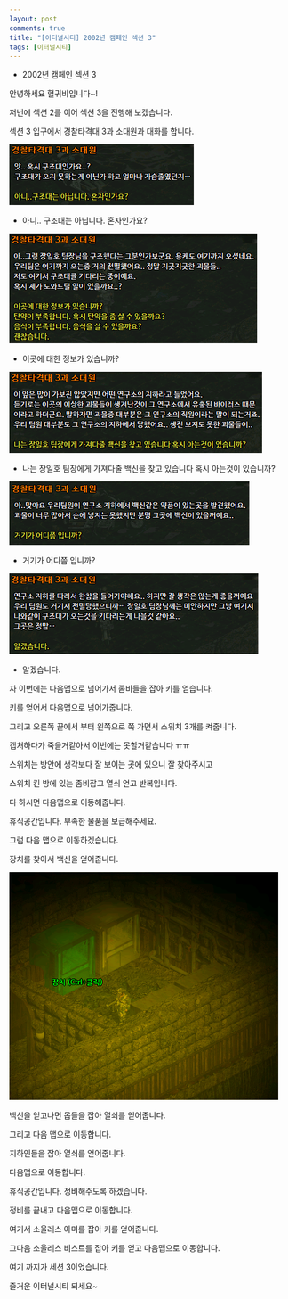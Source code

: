 ```yaml
---
layout: post
comments: true
title: "[이터널시티] 2002년 캠페인 섹션 3"
tags: [이터널시티]
---
```


- 2002년 캠페인 섹션 3

안녕하세요 혈귀비입니다~!

저번에 섹션 2를 이어 섹션 3을 진행해 보겠습니다.

섹션 3 입구에서 경찰타격대 3과 소대원과 대화를 합니다.

![eternalcity](/assets/image/eternalcity/2002/2002106.PNG)

- 아니.. 구조대는 아닙니다. 혼자인가요?

![eternalcity](/assets/image/eternalcity/2002/2002107.PNG)

- 이곳에 대한 정보가 있습니까?

![eternalcity](/assets/image/eternalcity/2002/2002108.PNG)

- 나는 장일호 팀장에게 가져다줄 백신을 찾고 있습니다 혹시 아는것이 있습니까?

![eternalcity](/assets/image/eternalcity/2002/2002109.PNG)

- 거기가 어디쯤 입니까?

![eternalcity](/assets/image/eternalcity/2002/2002110.PNG)

- 알겠습니다.

자 이번에는 다음맵으로 넘어가서 좀비들을 잡아 키를 얻습니다.

키를 얻어서 다음맵으로 넘어가줍니다.

그리고 오른쪽 끝에서 부터 왼쪽으로 쭉 가면서 스위치 3개를 켜줍니다.

캡처하다가 죽을거같아서 이번에는 못할거같습니다 ㅠㅠ

스위치는 방안에 생각보다 잘 보이는 곳에 있으니 잘 찾아주시고

스위치 킨 방에 있는 좀비잡고 열쇠 얻고 반복입니다.

다 하시면 다음맵으로 이동해줍니다.

휴식공간입니다. 부족한 물품을 보급해주세요.

그럼 다음 맵으로 이동하겠습니다.

장치를 찾아서 백신을 얻어줍니다.

![eternalcity](/assets/image/eternalcity/2002/2002111.PNG)

백신을 얻고나면 몹들을 잡아 열쇠를 얻어줍니다.

그리고 다음 맵으로 이동합니다.

지하인들을 잡아 열쇠를 얻어줍니다.

다음맵으로 이동합니다.

휴식공간입니다. 정비해주도록 하겠습니다.

정비를 끝내고 다음맵으로 이동합니다.

여기서 소울레스 아미를 잡아 키를 얻어줍니다.

그다음 소울레스 비스트를 잡아 키를 얻고 다음맵으로 이동합니다.

여기 까지가 세션 3이었습니다.

즐거운 이터널시티 되세요~